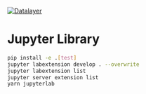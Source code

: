 [![Datalayer](https://assets.datalayer.design/datalayer-25.svg)](https://datalayer.io)

# Jupyter Library

```bash
pip install -e .[test]
jupyter labextension develop . --overwrite
jupyter labextension list
jupyter server extension list
yarn jupyterlab
```
